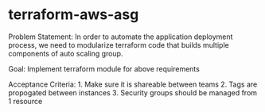 # terraform-aws-asg
Problem Statement: 
In order to automate the application deployment process, we need to modularize terraform code that builds multiple components of auto scaling group. 

Goal:
Implement terraform module for above requirements 


Acceptance Criteria:
	1. Make sure it is shareable between teams
	2. Tags are propogated between instances
	3. Security groups should be managed from 1 resource
